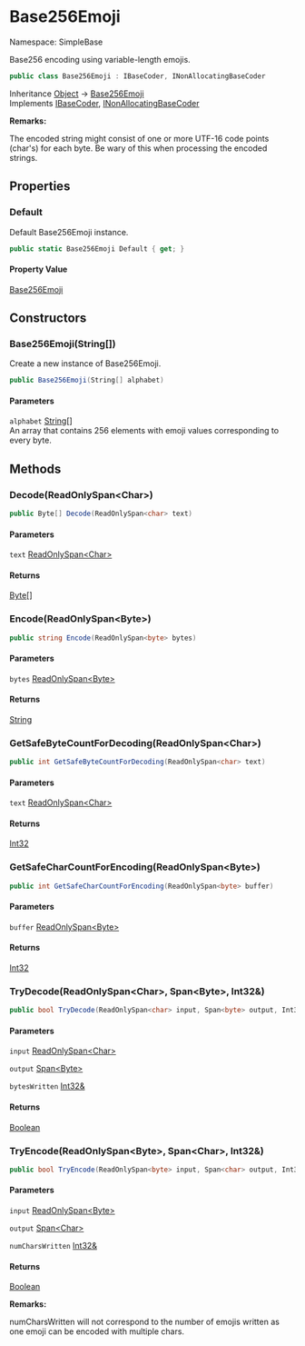 # Base256Emoji

Namespace: SimpleBase

Base256 encoding using variable-length emojis.

```csharp
public class Base256Emoji : IBaseCoder, INonAllocatingBaseCoder
```

Inheritance [Object](https://docs.microsoft.com/en-us/dotnet/api/system.object) → [Base256Emoji](./simplebase.base256emoji.md)<br>
Implements [IBaseCoder](./simplebase.ibasecoder.md), [INonAllocatingBaseCoder](./simplebase.inonallocatingbasecoder.md)

**Remarks:**

The encoded string might consist of one or more UTF-16
 code points (char's) for each byte. Be wary of this
 when processing the encoded strings.

## Properties

### **Default**

Default Base256Emoji instance.

```csharp
public static Base256Emoji Default { get; }
```

#### Property Value

[Base256Emoji](./simplebase.base256emoji.md)<br>

## Constructors

### **Base256Emoji(String[])**

Create a new instance of Base256Emoji.

```csharp
public Base256Emoji(String[] alphabet)
```

#### Parameters

`alphabet` [String[]](https://docs.microsoft.com/en-us/dotnet/api/system.string)<br>
An array that contains 256 elements with emoji values corresponding to every byte.

## Methods

### **Decode(ReadOnlySpan&lt;Char&gt;)**

```csharp
public Byte[] Decode(ReadOnlySpan<char> text)
```

#### Parameters

`text` [ReadOnlySpan&lt;Char&gt;](https://docs.microsoft.com/en-us/dotnet/api/system.readonlyspan-1)<br>

#### Returns

[Byte[]](https://docs.microsoft.com/en-us/dotnet/api/system.byte)<br>

### **Encode(ReadOnlySpan&lt;Byte&gt;)**

```csharp
public string Encode(ReadOnlySpan<byte> bytes)
```

#### Parameters

`bytes` [ReadOnlySpan&lt;Byte&gt;](https://docs.microsoft.com/en-us/dotnet/api/system.readonlyspan-1)<br>

#### Returns

[String](https://docs.microsoft.com/en-us/dotnet/api/system.string)<br>

### **GetSafeByteCountForDecoding(ReadOnlySpan&lt;Char&gt;)**

```csharp
public int GetSafeByteCountForDecoding(ReadOnlySpan<char> text)
```

#### Parameters

`text` [ReadOnlySpan&lt;Char&gt;](https://docs.microsoft.com/en-us/dotnet/api/system.readonlyspan-1)<br>

#### Returns

[Int32](https://docs.microsoft.com/en-us/dotnet/api/system.int32)<br>

### **GetSafeCharCountForEncoding(ReadOnlySpan&lt;Byte&gt;)**

```csharp
public int GetSafeCharCountForEncoding(ReadOnlySpan<byte> buffer)
```

#### Parameters

`buffer` [ReadOnlySpan&lt;Byte&gt;](https://docs.microsoft.com/en-us/dotnet/api/system.readonlyspan-1)<br>

#### Returns

[Int32](https://docs.microsoft.com/en-us/dotnet/api/system.int32)<br>

### **TryDecode(ReadOnlySpan&lt;Char&gt;, Span&lt;Byte&gt;, Int32&)**

```csharp
public bool TryDecode(ReadOnlySpan<char> input, Span<byte> output, Int32& bytesWritten)
```

#### Parameters

`input` [ReadOnlySpan&lt;Char&gt;](https://docs.microsoft.com/en-us/dotnet/api/system.readonlyspan-1)<br>

`output` [Span&lt;Byte&gt;](https://docs.microsoft.com/en-us/dotnet/api/system.span-1)<br>

`bytesWritten` [Int32&](https://docs.microsoft.com/en-us/dotnet/api/system.int32&)<br>

#### Returns

[Boolean](https://docs.microsoft.com/en-us/dotnet/api/system.boolean)<br>

### **TryEncode(ReadOnlySpan&lt;Byte&gt;, Span&lt;Char&gt;, Int32&)**

```csharp
public bool TryEncode(ReadOnlySpan<byte> input, Span<char> output, Int32& numCharsWritten)
```

#### Parameters

`input` [ReadOnlySpan&lt;Byte&gt;](https://docs.microsoft.com/en-us/dotnet/api/system.readonlyspan-1)<br>

`output` [Span&lt;Char&gt;](https://docs.microsoft.com/en-us/dotnet/api/system.span-1)<br>

`numCharsWritten` [Int32&](https://docs.microsoft.com/en-us/dotnet/api/system.int32&)<br>

#### Returns

[Boolean](https://docs.microsoft.com/en-us/dotnet/api/system.boolean)<br>

**Remarks:**

numCharsWritten will not correspond to the number of emojis written as one emoji
 can be encoded with multiple chars.
